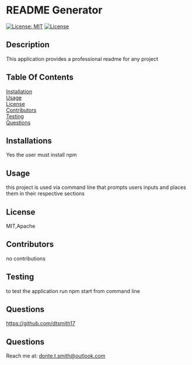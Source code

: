 # README Generator
  [![License: MIT](https://img.shields.io/badge/License-MIT-yellow.svg)](https://opensource.org/licenses/MIT) [![License](https://img.shields.io/badge/License-Apache_2.0-blue.svg)](https://opensource.org/licenses/Apache-2.0)
    
  ## Description
This application provides a professional readme for any project
## Table Of Contents
[Installation](#Installation)<br>[Usage](#Usage)<br>[License](#License)<br>[Contributors](#Contributors)<br>[Testing](#Testing)<br>[Questions](#Questions)
  ## Installations 
  Yes the user must install npm
  ## Usage
  this project is used via command line that prompts users inputs and places them in their respective sections
## License
MIT,Apache
## Contributors
no contributions
## Testing
to test the application run npm start from command line
## Questions
https://github.com/dtsmith17
## Questions
Reach me at:
donte.t.smith@outlook.com